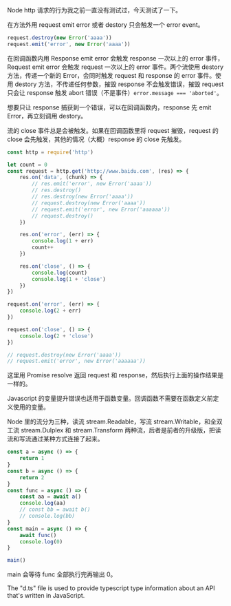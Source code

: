 Node http 请求的行为我之前一直没有测试过，今天测试了一下。

在方法外用 request emit error 或者 destory 只会触发一个 error event。

```javascript
request.destroy(new Error('aaaa'))
request.emit('error', new Error('aaaa'))
```

在回调函数内用 Response emit error 会触发 response 一次以上的 error 事件，Request emit error 会触发 request 一次以上的 error 事件。两个流使用 destory 方法，传递一个新的 Error，会同时触发 request 和 response 的 error 事件。使用 destory 方法，不传递任何参数，摧毁 response 不会触发错误，摧毁 request 只会让 response 触发 abort 错误（不是事件）`error.message === 'aborted'`。

想要只让 response 捕获到一个错误，可以在回调函数内，response 先 emit Error，再立刻调用 destory。

流的 close 事件总是会被触发。如果在回调函数里将 request 摧毁，request 的 close 会先触发，其他的情况（大概）response 的 close 先触发。


```javascript
const http = require('http')

let count = 0
const request = http.get('http://www.baidu.com', (res) => {
    res.on('data', (chunk) => {
        // res.emit('error', new Error('aaaa'))
        // res.destroy()
        // res.destroy(new Error('aaaa'))
        // request.destroy(new Error('aaaa'))
        // request.emit('error', new Error('aaaaaa'))
        // request.destroy()
    })

    res.on('error', (err) => {
        console.log(1 + err)
        count++   
    })

    res.on('close', () => {
        console.log(count)
        console.log(1 + 'close')
    })
})

request.on('error', (err) => {
    console.log(2 + err)
})

request.on('close', () => {
    console.log(2 + 'close')
})

// request.destroy(new Error('aaaa'))
// request.emit('error', new Error('aaaaaa'))
```

这里用 Promise resolve 返回 request 和 response，然后执行上面的操作结果是一样的。

Javascript 的变量提升错误也适用于函数变量。回调函数不需要在函数定义前定义使用的变量。

Node 里的流分为三种，读流 stream.Readable，写流 stream.Writable，和全双工流 stream.Dulplex 和 stream.Transform 两种流，后者是前者的升级版，把读流和写流通过某种方式连接了起来。

```javascript
const a = async () => {
    return 1
}
const b = async () => {
    return 2
}
const func = async () => {
    const aa = await a()
    console.log(aa)
    // const bb = await b()
    // console.log(bb)
}
const main = async () => {
    await func()
    console.log(0)
}

main()
```

main 会等待 func 全部执行完再输出 0。

The "d.ts" file is used to provide typescript type information about an API that's written in JavaScript.
